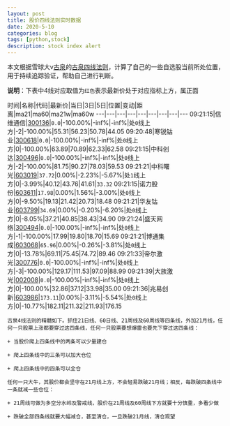 ```yaml
---
layout: post
title: 股价四线法则实时数据
date: 2020-5-10
categories: blog
tags: [python,stock]
description: stock index alert
---
```



本文根据雪球大v[古泉](https://xueqiu.com/u/7148646888)的[古泉四线法则](https://xueqiu.com/7148646888/130498192)，计算了自己的一些自选股当前所处位置，用于持续追踪验证，帮助自己进行判断。

**说明**：下表中4线对应取值为`红色`表示最新价处于对应指标上方，属正面

时间|名称|代码|最新价|当日|3日|5日|位置|变动|距离|ma21|ma60|ma21w|ma60w
---|---|---|---|---|---|---|---|---
09:21:15|信维通信|[300136](https://xueqiu.com/S/SZ300136)|`0.0`|-100.00%|-inf%|-inf%|处`0`线上方|-2|-100.00%|55.31|56.23|50.78|44.05
09:20:48|寒锐钴业|[300618](https://xueqiu.com/S/SZ300618)|`0.0`|-100.00%|-inf%|-inf%|处`0`线上方|0|-100.00%|63.89|70.89|62.33|62.58
09:21:15|中科创达|[300496](https://xueqiu.com/S/SZ300496)|`0.0`|-100.00%|-inf%|-inf%|处`0`线上方|-2|-100.00%|81.75|90.27|78.03|59.53
09:21:21|中科曙光|[603019](https://xueqiu.com/S/SH603019)|`37.72`|0.00%|-2.23%|-5.67%|处`1`线上方|0|-3.99%|40.12|43.76|41.61|`33.32`
09:21:15|诺力股份|[603611](https://xueqiu.com/S/SH603611)|`17.98`|0.00%|1.56%|-3.00%|处`0`线上方|0|-9.50%|19.13|21.42|20.73|18.48
09:21:21|华友钴业|[603799](https://xueqiu.com/S/SH603799)|`34.69`|0.00%|-0.20%|-6.20%|处`0`线上方|0|-8.05%|37.21|40.85|38.43|34.90
09:21:24|盛天网络|[300494](https://xueqiu.com/S/SZ300494)|`0.0`|-100.00%|-inf%|-inf%|处`0`线上方|-1|-100.00%|17.99|19.80|18.70|15.69
09:21:21|博通集成|[603068](https://xueqiu.com/S/SH603068)|`65.96`|0.00%|-0.26%|-3.81%|处`0`线上方|0|-13.78%|69.11|75.45|74.72|89.46
09:21:33|帝尔激光|[300776](https://xueqiu.com/S/SZ300776)|`0.0`|-100.00%|-inf%|-inf%|处`0`线上方|-3|-100.00%|129.17|111.53|97.09|88.99
09:21:39|大族激光|[002008](https://xueqiu.com/S/SZ002008)|`0.0`|-100.00%|-inf%|-inf%|处`0`线上方|0|-100.00%|32.86|37.12|33.98|35.00
09:21:36|兆易创新|[603986](https://xueqiu.com/S/SH603986)|`173.11`|0.00%|-3.11%|-5.54%|处`0`线上方|0|-10.77%|182.11|211.32|211.93|176.15

```
古泉4线法则的精髓如下。抓住21日线、60日线、21周线及60周线等四条线，外加21月线，任何一只股票上涨都要穿过这四条线，任何一只股票要想爆雷也要先下穿过这四条线：

+ 当股价爬上四条线中的两条可以少量建仓

+ 爬上四条线中的三条可以加大仓位

+ 爬上四条线中的四条可以全仓

任何一只大牛，其股价都会坚守在21月线上方，不会轻易跌破21月线；相反，每跌破四条线中一条就减一些仓位：

+ 21周线可做为多空分水岭及警戒线，股价在21周线及60周线下方就要十分慎重，多看少做

+ 跌破全部四条线就要大幅减仓，甚至清仓，一旦跌破21月线，清仓观望
```